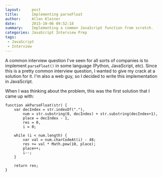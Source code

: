 ```yaml
---
layout:     post
title:      Implementing parseFloat
author:     Allen Kleiner
date:       2015-10-06 09:52:18
summary:    Implementing a common JavaScript function from scratch.
categories: JavaScript Interview Prep
tags:
 - JavaScript
 - Interview
---
```


A common interview question I've seen for all sorts of companies is to implement `parseFloat()` in some language (Python, JavaScript, etc). 
Since this is a pretty common interview question, I wanted to give my crack at a solution for it. I'm also a web guy, so I decided to write this implementation in JavaScript. 

When I was thinking about the problem, this was the first solution that I came up with:

```
function akParseFloat(str) {
    var decIndex = str.indexOf("."),
        num = str.substring(0, decIndex) + str.substring(decIndex+1), 
        place = decIndex - 1,
        res = 0,
        i = 0; 
        
    while (i < num.length) { 
        var val = num.charCodeAt(i) - 48;
        res += val * Math.pow(10, place);
        place++; 
        i--; 
    }
        
    return res;
}
```
